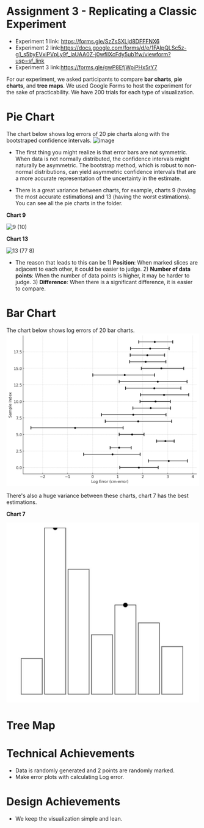 Assignment 3 - Replicating a Classic Experiment  
===
* Experiment 1 link: https://forms.gle/SzZsSXLjd8DFFFNX6
* Experiment 2 link:https://docs.google.com/forms/d/e/1FAIpQLSc5z-g1_s5byEVxiPVpLy9f_laUAA0Z-j0wfilXcFdy5ub1fw/viewform?usp=sf_link
* Experiment 3 link:https://forms.gle/gwP8EfjWpiPHx5rY7

For our experiment, we asked participants to compare **bar charts**, **pie charts**, and **tree maps**. We used Google Forms to host the experiment for the sake of practicability. We have 200 trials for each type of visualization.

Pie Chart
===
The chart below shows log errors of 20 pie charts along with the bootstraped confidence intervals.
![image](https://github.com/OzgeAygul/a3-Experiment/assets/77694285/4e33d2fa-6c6f-47cb-8b24-a4451dd5e6a6)

* The first thing you might realize is that error bars are not symmetric. When data is not normally distributed, the confidence intervals might naturally be asymmetric. The bootstrap method, which is robust to non-normal distributions, can yield asymmetric confidence intervals that are a more accurate representation of the uncertainty in the estimate.

* There is a great variance between charts, for example, charts 9 (having the most accurate estimations) and 13 (having the worst estimations). You can see all the pie charts in the folder.
  
**Chart 9** 
  
  ![9 (10)](https://github.com/OzgeAygul/a3-Experiment/assets/77694285/bc496848-e379-43ba-9690-0a2721d3d2be) 
  
**Chart 13** 

![13 (77 8)](https://github.com/OzgeAygul/a3-Experiment/assets/77694285/d1bc3ab7-13f0-4e91-b68f-c557752c6d36)


* The reason that leads to this can be 1) **Position**: When marked slices are adjacent to each other, it could be easier to judge. 2) **Number of data points**: When the number of data points is higher, it may be harder to judge. 3) **Difference**: When there is a significant difference, it is easier to compare.
  


Bar Chart
===
The chart below shows log errors of 20 bar charts.
![alt text](Bar_Logerror-1.png)

There's also a huge variance between these charts, chart 7 has the best estimations.

**Chart 7** 

![alt text](7.jpg)



Tree Map
===

Technical Achievements
===
* Data is randomly generated and 2 points are randomly marked.
* Make error plots with calculating Log error.



Design Achievements
===
* We keep the visualization simple and lean.

